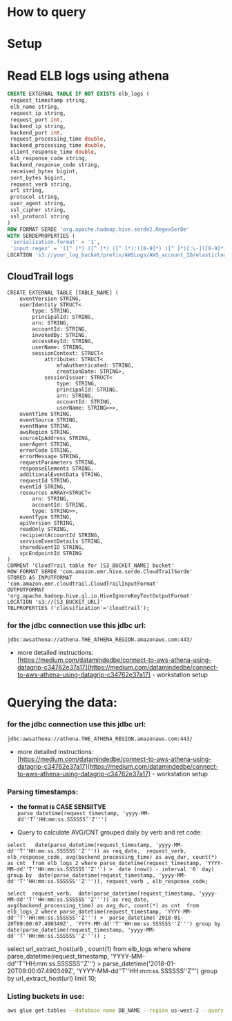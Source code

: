 # How to query

# Setup



# Read ELB logs using athena
```sql
CREATE EXTERNAL TABLE IF NOT EXISTS elb_logs (
 request_timestamp string,
 elb_name string,
 request_ip string,
 request_port int,
 backend_ip string,
 backend_port int,
 request_processing_time double,
 backend_processing_time double,
 client_response_time double,
 elb_response_code string,
 backend_response_code string,
 received_bytes bigint,
 sent_bytes bigint,
 request_verb string,
 url string,
 protocol string,
 user_agent string,
 ssl_cipher string,
 ssl_protocol string
)
ROW FORMAT SERDE 'org.apache.hadoop.hive.serde2.RegexSerDe'
WITH SERDEPROPERTIES (
 'serialization.format' = '1',
 'input.regex' = '([^ ]*) ([^ ]*) ([^ ]*):([0-9]*) ([^ ]*)[:\-]([0-9]*) ([-.0-9]*) ([-.0-9]*) ([-.0-9]*) (|[-0-9]*) (-|[-0-9]*) ([-0-9]*) ([-0-9]*) \\\"([^ ]*) ([^ ]*) (- |[^ ]*)\\\" (\"[^\"]*\") ([A-Z0-9-]+) ([A-Za-z0-9.-]*)$' )
LOCATION 's3://your_log_bucket/prefix/AWSLogs/AWS_account_ID/elasticloadbalancing/';
```

##  CloudTrail logs

```
CREATE EXTERNAL TABLE [TABLE_NAME] (
    eventVersion STRING,
    userIdentity STRUCT<
        type: STRING,
        principalId: STRING,
        arn: STRING,
        accountId: STRING,
        invokedBy: STRING,
        accessKeyId: STRING,
        userName: STRING,
        sessionContext: STRUCT<
            attributes: STRUCT<
                mfaAuthenticated: STRING,
                creationDate: STRING>,
            sessionIssuer: STRUCT<
                type: STRING,
                principalId: STRING,
                arn: STRING,
                accountId: STRING,
                userName: STRING>>>,
    eventTime STRING,
    eventSource STRING,
    eventName STRING,
    awsRegion STRING,
    sourceIpAddress STRING,
    userAgent STRING,
    errorCode STRING,
    errorMessage STRING,
    requestParameters STRING,
    responseElements STRING,
    additionalEventData STRING,
    requestId STRING,
    eventId STRING,
    resources ARRAY<STRUCT<
        arn: STRING,
        accountId: STRING,
        type: STRING>>,
    eventType STRING,
    apiVersion STRING,
    readOnly STRING,
    recipientAccountId STRING,
    serviceEventDetails STRING,
    sharedEventID STRING,
    vpcEndpointId STRING
)
COMMENT 'CloudTrail table for [S3_BUCKET_NAME] bucket'
ROW FORMAT SERDE 'com.amazon.emr.hive.serde.CloudTrailSerde'
STORED AS INPUTFORMAT 'com.amazon.emr.cloudtrail.CloudTrailInputFormat'
OUTPUTFORMAT 'org.apache.hadoop.hive.ql.io.HiveIgnoreKeyTextOutputFormat'
LOCATION 's3://[S3_BUCKET_URL]'
TBLPROPERTIES ('classification'='cloudtrail');
```


### for the jdbc connection use this jdbc url:

`jdbc:awsathena://athena.THE_ATHENA_REGION.amazonaws.com:443/`  

* more detailed instructions:  
 [https://medium.com/datamindedbe/connect-to-aws-athena-using-datagrip-c34762e37a17](https://medium.com/datamindedbe/connect-to-aws-athena-using-datagrip-c34762e37a17) - workstation setup  



# Querying the data:  

### for the jdbc connection use this jdbc url:

`jdbc:awsathena://athena.THE_ATHENA_REGION.amazonaws.com:443/`  

* more detailed instructions:  
 [https://medium.com/datamindedbe/connect-to-aws-athena-using-datagrip-c34762e37a17](https://medium.com/datamindedbe/connect-to-aws-athena-using-datagrip-c34762e37a17) - workstation setup  


### Parsing timestamps:
 *  **the format is CASE SENSIITVE**      
`parse_datetime(request_timestamp, 'yyyy-MM-dd''T''HH:mm:ss.SSSSSS''Z''')` 

* Query to calculate AVG/CNT grouped daily by verb and ret code:  
```
select   date(parse_datetime(request_timestamp, 'yyyy-MM-dd''T''HH:mm:ss.SSSSSS''Z''')) as req_date,  request_verb, elb_response_code, avg(backend_processing_time) as avg_dur, count(*) as cnt  from elb_logs_2 where parse_datetime(request_timestamp, 'YYYY-MM-dd''T''HH:mm:ss.SSSSSS''Z''') >  date (now() - interval '6' day) group by  date(parse_datetime(request_timestamp, 'yyyy-MM-dd''T''HH:mm:ss.SSSSSS''Z''')), request_verb , elb_response_code;
```

```
select  request_verb,  date(parse_datetime(request_timestamp, 'yyyy-MM-dd''T''HH:mm:ss.SSSSSS''Z''')) as req_date,  avg(backend_processing_time) as avg_dur, count(*) as cnt  from elb_logs_2 where parse_datetime(request_timestamp, 'YYYY-MM-dd''T''HH:mm:ss.SSSSSS''Z''') >  parse_datetime('2018-01-20T09:00:07.490349Z', 'YYYY-MM-dd''T''HH:mm:ss.SSSSSS''Z''') group by date(parse_datetime(request_timestamp, 'yyyy-MM-dd''T''HH:mm:ss.SSSSSS''Z''')) ;
```
select url_extract_host(url) , count(1) from elb_logs where where parse_datetime(request_timestamp, 'YYYY-MM-dd''T''HH:mm:ss.SSSSSS''Z''') >  parse_datetime('2018-01-20T09:00:07.490349Z', 'YYYY-MM-dd''T''HH:mm:ss.SSSSSS''Z''') group by url_extract_host(url)  limit 10;

### Listing buckets in use:
```bash
aws glue get-tables --database-name DB_NAME --region us-west-2 --query 'TableList[*].{Name:Name, Location:StorageDescriptor.Location}' --output text
```

